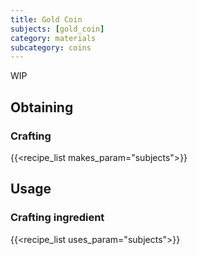 ```yaml
---
title: Gold Coin
subjects: [gold_coin]
category: materials
subcategory: coins
---
```


WIP

Obtaining
---------

### Crafting
{{<recipe_list makes_param="subjects">}}


Usage
-----

### Crafting ingredient
{{<recipe_list uses_param="subjects">}}

